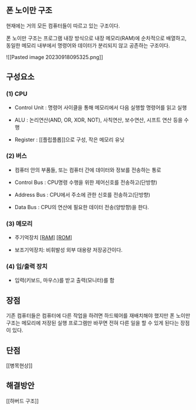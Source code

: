 ## 폰 노이만 구조

현재에는 거의 모든 컴퓨터들이 따르고 있는 구조이다.

폰 노이만 구조는 프로그램 내장 방식으로 내장 메모리(RAM)에 순차적으로 배열하고, 동일한 메모리 내부에서 명령어와 데이터가 분리되지 않고 공존하는 구조이다.

![[Pasted image 20230918095325.png]]

## 구성요소

### (1) CPU

- Control Unit : 명령어 사이클을 통해 메모리에서 다음 실행할 명령어를 읽고 실행
    
- ALU : 논리연산(AND, OR, XOR, NOT), 사칙연산, 보수연산, 시프트 연산 등을 수행
    
- Register : [[플립플롭]]으로 구성, 작은 메모리 유닛
    

### (2) 버스

- 컴퓨터 안의 부품들, 또는 컴퓨터 간에 데이터와 정보를 전송하는 통로
    
- Control Bus : CPU명령 수행을 위한 제어신호를 전송하고(단방향)
    
- Address Bus : CPU에서 주소에 관한 신호를 전송하고(단방향)
    
- Data Bus : CPU의 연산에 필요한 데이터 전송(양방향)을 한다.
    

### (3) 메모리

- 주기억장치
    [[RAM]]([[휘발성]])
    [[ROM]]([[비휘발성]])

- 보조기억장치: 비휘발성 외부 대용량 저장공간이다.

### (4) 입/출력 장치

- 입력(키보드, 마우스)를 받고 출력(모니터)를 함

## 장점

기존 컴퓨터들은 컴퓨터에 다른 작업을 하려면 하드웨어를 재배치해야 했지만 폰 노이만 구조는 메모리에 저장된 실행 프로그램만 바꾸면 전혀 다른 일을 할 수 있게 된다는 장점이 있다.

## 단점

[[병목현상]]

## 해결방안

[[하버드 구조]]
